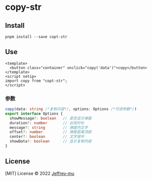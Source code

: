 # copy-str
## Install
```shell
pnpm install --save copt-str
```

## Use

```vue
<template>
  <button class="container" onclick="copy('data')">copy</button>
</template>
<script setip>
import copy from "copt-str";
</script>

```
### 参数

```ts
copy(data: string /*复制内容*/, options: Options /*可选参数*/)
export interface Options {
  showMessage?: boolean   // 是否显示弹窗
  duration?: number       // 出现时长
  message?: string        // 弹窗内文字
  offset?: number         // 弹窗距离顶部
  center?: boolean        // 文字居中
  showData?: boolean      // 显示复制内容
}
```
## License

[MIT] License © 2022 [Jeffrey-mu](https://github.com/Jeffrey-mu)
